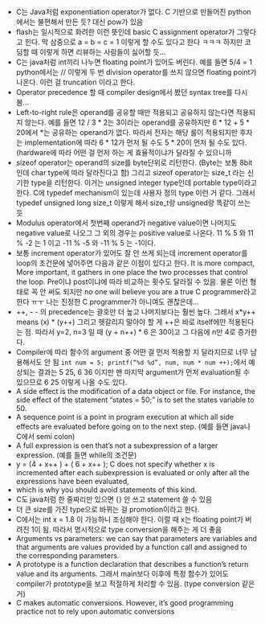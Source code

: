 - C는 Java처럼 exponentiation operator가 없다. C 기반으로 만들어진 python 에서는 불편해서 만든 듯? 대신 pow가 있음
- flash는 일시적으로 화려한 이런 뜻인데 basic C assignment operator가 그렇다고 힌다. 막 삼중으로  a = b = c = 1 이렇게 할 수도 있다고 한다 ㅋㅋㅋ 하지만 코딩할 때 이렇게 하면 리뷰하는 사람들이 싫어할 듯...
- C는 java처럼 int끼리 나누면 floating point가 있어도 버린다. 예를 들면 5/4 = 1 python에서는 // 이렇게 두 번 division operator를 쓰지 않으면 floating point가 나온다. 이런 걸 truncation 이라고 한다.
- Operator precedence 할 때 compiler design에서 봤던 syntax tree를 다시 봄...
- Left-to-right rule은 operand를 공유할 때만 적용되고 공유하지 않는다면 적용되지 않는다. 예를 들면 12 / 3 * 2는 3이라는 operand를 공유하지만 6 * 12 + 5 * 20에서 *는 공유하는 operand가 없다. 따라서 전자는 해당 룰이 적용되지만 후자는 implementation에 따라 6 * 12가 먼저 될 수도 5 * 20이 먼저 될 수도 있다. (hardware에 따라 어떤 걸 먼저 하는 게 효율적이냐가 달라질 수 있으니까
- sizeof operator는 operand의 size를 byte단위로 리턴한다. (Byte는 보통 8bit인데 char type에 따라 달라진다고 함) 그리고 sizeof operator는 size_t 라는 신기한 type을 리턴한다. 이거는 unsigned integer type인데 portable type이라고 한다. C에 typedef mechanism이 있는데 사용자 정의 type 이런 거 같다. 그래서 typedef unsigned long size_t 이렇게 해서 size_t랑 unsigned랑 똑같이 쓰는 듯
- Modulus operator에서 첫번째 operand가 negative value이면 나머지도 negative value로 나오그 그 외의 경우는 positive value로 나온다. 11 % 5 와 11 % -2 는 1 이고 -11 % -5 와 -11 % 5 는 -1이다.
- 보통 increment operator가 있어도 잘 안 쓰게 되는데 increment operator를 loop의 조건문에 넣어주면 다음과 같은 이점이 있다고 한다. It is more compact, More important, it gathers in one place the two processes that control the loop. Pre이냐 post이냐에 따라 비교하는 횟수도 달라질 수 있음. 물론 이런 형태로 꼭 안 써도 되지만 no one will believe you are a true C programmer라고 한다 ㅠㅜ 나는 진정한 C programmer가 아니여도 괜찮은데... 
- ++,  - - 의 precedence는 괄호만 더 높고 나머지보다는 훨씬 높다. 그래서 x*y++ means (x) * (y++) 그리고 헷갈리지 말아야 할 게 ++은 바로 itself에만 적용된다는 점. 따라서 y=2, n=3 일 때 (y + n++) * 6 은 30이고 그 다음에 n만 4로 증가한다.
- Compiler에 따라 함수의 argument 중 어떤 걸 먼저 적용할 지 달라지므로 너무 남용해서도 안 됨 `int num = 5; printf(“%d %d”, num, num * num ++);`에서 예상되는 결과는 5 25, 6 36 이지만 맨 마지막 argument가 먼저 evaluation될 수 있으므로 6 25 이렇게 나올 수도 있다. 
-  A side effect is the modification of a data object or file. For instance, the side effect of the statement “states = 50;” is to set the states variable to 50.
- A sequence point is a point in program execution at which all side effects are evaluated before going on to the next step. (예를 들면 java나 C에서 semi colon)
- A full expression is oen that’s not a subexpression of a larger expression. (예를 들면 while의 조건문)
- y = (4 + x++ ) + ( 6 + x++ ); C does not specify whether x is incremented after each subexpression is evaluated or only after all the expressions have been evaluated,
-  which is why you should avoid statements of this kind.
- C도 java처럼 한 줄짜리만 있으면 {} 안 쓰고 statement 쓸 수 있음
- 더 큰 size를 가진 type으로 바뀌는 걸 promotion이라고 한다.
- C에서는 int x = 1.8 이 가능하니 조심해야 한다. 이럴 때 x는 floating point가 버려진 1이 됨. 따라서 명시적으로 type conversion을 해주는 게 더 좋음
- Arguments vs parameters: we can say that parameters are variables and that arguments are values provided by a function call and assigned to the corresponding parameters.
- A prototype is a function declaration that describes a function’s return value and its arguments. 그래서 main보다 이후에 특정 함수가 있어도 compiler가 prototype을 보고 적절하게 처리할 수 있음. (type conversion 같은 거)
- C makes automatic conversions. However, it’s good programming practice not to rely upon automatic conversions